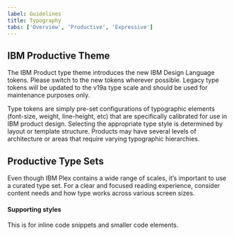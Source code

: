 ```yaml
---
label: Guidelines
title: Typography
tabs: ['Overview', 'Productive', 'Expressive']
---
```


## IBM Productive Theme

The IBM Product type theme introduces the new IBM Design Language tokens. Please switch to the new tokens wherever possible. Legacy type tokens will be updated to the v19a type scale and should be used for maintenance purposes only.

Type tokens are simply pre-set configurations of typographic elements (font-size, weight, line-height, etc) that are specifically calibrated for use in IBM product design. Selecting the appropriate type style is determined by layout or template structure. Products may have several levels of architecture or areas that require varying typographic hierarchies.

## Productive Type Sets

Even though IBM Plex contains a wide range of scales, it’s important to use a curated type set. For a clear and focused reading experience, consider content needs and how type works across various screen sizes.

#### Supporting styles
<type-spec 
    token="code-01" 
    type="IBM Plex Mono" 
    size="12px / .75rem" 
    weight="400 / Regular" 
    letter_spacing=".32px" 
    line-height="1">
This is for inline code snippets and smaller code elements.
</type-spec>
